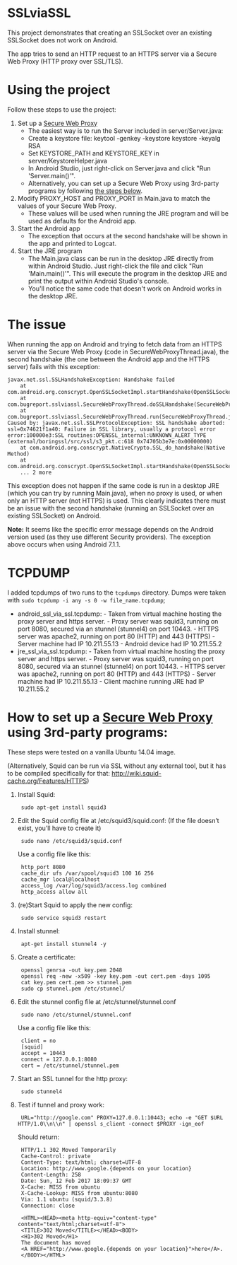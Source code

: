 # SSLviaSSL
This project demonstrates that creating an SSLSocket over an existing SSLSocket does not work on Android.

The app tries to send an HTTP request to an HTTPS server via a Secure Web Proxy (HTTP proxy over SSL/TLS).

# Using the project
Follow these steps to use the project:

1. Set up a [Secure Web Proxy][1]
    - The easiest way is to run the Server included in server/Server.java:
    - Create a keystore file: keytool -genkey -keystore keystore -keyalg RSA
    - Set KEYSTORE_PATH and KEYSTORE_KEY in server/KeystoreHelper.java      
    - In Android Studio, just right-click on Server.java and click "Run 'Server.main()'".    
    - Alternatively, you can set up a Secure Web Proxy using 3rd-party programs by following [the steps below](#how-to-set-up-a-secure-web-proxy-using-3rd-party-programs).
2. Modify PROXY_HOST and PROXY_PORT in Main.java to match the values of your Secure Web Proxy. 
    - These values will be used when running the JRE program and will be used as defaults for the Android app.
3. Start the Android app
    - The exception that occurs at the second handshake will be shown in the app and printed to Logcat.
4. Start the JRE program
    - The Main.java class can be run in the desktop JRE directly from within Android Studio. Just right-click the file and click "Run 'Main.main()'". This will execute the program in the desktop JRE and print the output within Android Studio's console.
    - You'll notice the same code that doesn't work on Android works in the desktop JRE.
 

# The issue
When running the app on Android and trying to fetch data from an HTTPS server via the Secure Web Proxy (code in SecureWebProxyThread.java), the second handshake (the one between the Android app and the HTTPS server) fails with this exception:

    javax.net.ssl.SSLHandshakeException: Handshake failed
        at com.android.org.conscrypt.OpenSSLSocketImpl.startHandshake(OpenSSLSocketImpl.java:429)
        at com.bugreport.sslviassl.SecureWebProxyThread.doSSLHandshake(SecureWebProxyThread.java:147)
        at com.bugreport.sslviassl.SecureWebProxyThread.run(SecureWebProxyThread.java:216)
    Caused by: javax.net.ssl.SSLProtocolException: SSL handshake aborted: ssl=0x74621f1a40: Failure in SSL library, usually a protocol error
    error:100000e3:SSL routines:OPENSSL_internal:UNKNOWN_ALERT_TYPE (external/boringssl/src/ssl/s3_pkt.c:618 0x74705b3e7e:0x00000000)
        at com.android.org.conscrypt.NativeCrypto.SSL_do_handshake(Native Method)
        at com.android.org.conscrypt.OpenSSLSocketImpl.startHandshake(OpenSSLSocketImpl.java:357)
    	... 2 more        
        
This exception does not happen if the same code is run in a desktop JRE (which you can try by running Main.java), when no proxy is used, or when only an HTTP server (not HTTPS) is used. This clearly indicates there must be an issue with the second handshake (running an SSLSocket over an existing SSLSocket) on Android.

__Note:__ It seems like the specific error message depends on the Android version used (as they use different Security providers). The exception above occurs when using Android 7.1.1.

# TCPDUMP
I added tcpdumps of two runs to the `tcpdumps` directory. Dumps were taken with `sudo tcpdump -i any -s 0 -w file_name.tcpdump`;
- android_ssl_via_ssl.tcpdump:
      - Taken from virtual machine hosting the proxy server and https server. 
      - Proxy server was squid3, running on port 8080, secured via an stunnel (stunnel4) on port 10443. 
      - HTTPS server was apache2, running on port 80 (HTTP) and 443 (HTTPS)
      - Server machine had IP 10.211.55.13
      - Android device had IP 10.211.55.2
- jre_ssl_via_ssl.tcpdump:
      - Taken from virtual machine hosting the proxy server and https server. 
      - Proxy server was squid3, running on port 8080, secured via an stunnel (stunnel4) on port 10443. 
      - HTTPS server was apache2, running on port 80 (HTTP) and 443 (HTTPS)
      - Server machine had IP 10.211.55.13
      - Client machine running JRE had IP 10.211.55.2      

#  How to set up a [Secure Web Proxy][1] using 3rd-party programs:
These steps were tested on a vanilla Ubuntu 14.04 image.

(Alternatively, Squid can be run via SSL without any external tool, but it has to be compiled specifically for that: http://wiki.squid-cache.org/Features/HTTPS)

1. Install Squid:

        sudo apt-get install squid3

2. Edit the Squid config file at /etc/squid3/squid.conf:
(If the file doesn’t exist, you’ll have to create it)

        sudo nano /etc/squid3/squid.conf

    Use a config file like this:

        http_port 8080
        cache_dir ufs /var/spool/squid3 100 16 256
        cache_mgr local@localhost
        access_log /var/log/squid3/access.log combined
        http_access allow all

3. (re)Start Squid to apply the new config:

        sudo service squid3 restart

4. Install stunnel:

        apt-get install stunnel4 -y

5. Create a certificate:

        openssl genrsa -out key.pem 2048
        openssl req -new -x509 -key key.pem -out cert.pem -days 1095
        cat key.pem cert.pem >> stunnel.pem
        sudo cp stunnel.pem /etc/stunnel/

6. Edit the stunnel config file at /etc/stunnel/stunnel.conf

        sudo nano /etc/stunnel/stunnel.conf

    Use a config file like this:

        client = no
        [squid]
        accept = 10443
        connect = 127.0.0.1:8080
        cert = /etc/stunnel/stunnel.pem 

7. Start an SSL tunnel for the http proxy:

        sudo stunnel4

8. Test if tunnel and proxy work:

        URL="http://google.com" PROXY=127.0.0.1:10443; echo -e "GET $URL HTTP/1.0\\n\\n" | openssl s_client -connect $PROXY -ign_eof

    Should return:
    
        HTTP/1.1 302 Moved Temporarily
        Cache-Control: private
        Content-Type: text/html; charset=UTF-8
        Location: http://www.google.{depends on your location}
        Content-Length: 258
        Date: Sun, 12 Feb 2017 18:09:37 GMT
        X-Cache: MISS from ubuntu
        X-Cache-Lookup: MISS from ubuntu:8080
        Via: 1.1 ubuntu (squid/3.3.8)
        Connection: close
        
        <HTML><HEAD><meta http-equiv="content-type" content="text/html;charset=utf-8">
        <TITLE>302 Moved</TITLE></HEAD><BODY>
        <H1>302 Moved</H1>
        The document has moved
        <A HREF="http://www.google.{depends on your location}">here</A>.
        </BODY></HTML>
        

[1]: https://www.chromium.org/developers/design-documents/secure-web-proxy



